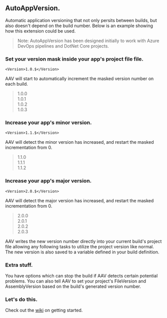 ## AutoAppVersion.
Automatic application versioning that not only persits between builds, but also doesn't depend on the build number. Below is an example showing how this extension could be used.  
  
> Note: AutoAppVersion has been designed initially to work with Azure DevOps pipelines and DotNet Core projects.
  
### Set your version mask inside your app's project file file.  
  
`<Version>1.0.$</Version>`  
  
AAV will start to automatically increment the masked version number on each build.
  
> 1.0.0  
> 1.0.1  
> 1.0.2  
> 1.0.3  
  
### Increase your app's minor version.  
  
`<Version>1.1.$</Version>`  
  
AAV will detect the minor version has increased, and restart the masked incrementation from 0.  
  
> 1.1.0  
> 1.1.1  
> 1.1.2  

### Increase your app's major version.  
  
`<Version>2.0.$</Version>`  
  
AAV will detect the major version has increased, and restart the masked incrementation from 0.  

> 2.0.0  
> 2.0.1  
> 2.0.2  
> 2.0.3  
  
AAV writes the new version number directly into your current build's project file allowing any following tasks to utilize the project version like normal. The new version is also saved to a variable defined in your build definition.  
  
### Extra stuff.
You have options which can stop the build if AAV detects certain potential problems. You can also tell AAV to set your project's FileVersion and AssemblyVersion based on the build's generated version number.  
  
### Let's do this.
Check out the [wiki](https://github.com/ThatBlokeCalledJay/auto-app-version/wiki/Getting-Started) on getting started.  
  
